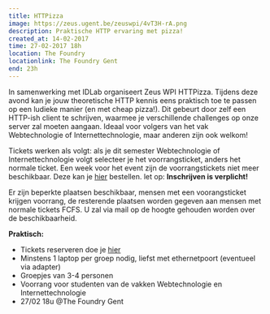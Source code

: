 ```yaml
---
title: HTTPizza
image: https://zeus.ugent.be/zeuswpi/4vT3H-rA.png
description: Praktische HTTP ervaring met pizza!
created_at: 14-02-2017
time: 27-02-2017 18h
location: The Foundry
locationlink: The Foundry Gent
end: 23h
---
```


In samenwerking met IDLab organiseert Zeus WPI HTTPizza.
Tijdens deze avond kan je jouw theoretische HTTP kennis eens praktisch toe te passen op een ludieke manier (en met cheap pizza!).
Dit gebeurt door zelf een HTTP-ish client te schrijven, waarmee je verschillende challenges op onze server zal moeten aangaan.
Ideaal voor volgers van het vak Webtechnologie of Internettechnologie, maar anderen zijn ook welkom!

Tickets werken als volgt: als je dit semester Webtechnologie of Internettechnologie volgt selecteer je het voorrangsticket, anders het normale ticket.
Een week voor het event zijn de voorrangstickets niet meer beschikbaar.
Deze kan je [hier](https://event.fkgent.be/events/133) bestellen.
let op: **Inschrijven is verplicht!**

Er zijn beperkte plaatsen beschikbaar, mensen met een voorangsticket krijgen voorrang, de resterende plaatsen worden gegeven aan mensen met normale tickets FCFS.
U zal via mail op de hoogte gehouden worden over de beschikbaarheid.

**Praktisch:**

* Tickets reserveren doe je [hier](https://event.fkgent.be/events/133)
* Minstens 1 laptop per groep nodig, liefst met ethernetpoort (eventueel via adapter)
* Groepjes van 3-4 personen
* Voorrang voor studenten van de vakken Webtechnologie en Internettechnologie
* 27/02 18u @The Foundry Gent

